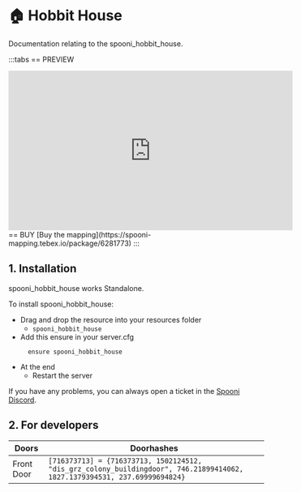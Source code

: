# 🏠 Hobbit House
Documentation relating to the spooni_hobbit_house.

:::tabs
== PREVIEW
<iframe width="560" height="315" src="https://www.youtube.com/embed/ZQ7mE7kX9yQ?si=11u1QnDyfhLoM1M7" frameborder="0" allow="accelerometer; autoplay; clipboard-write; encrypted-media; gyroscope; picture-in-picture; web-share" referrerpolicy="strict-origin-when-cross-origin" allowfullscreen></iframe>
== BUY
[Buy the mapping](https://spooni-mapping.tebex.io/package/6281773)
:::

## 1. Installation
spooni_hobbit_house works Standalone.  

To install spooni_hobbit_house:
- Drag and drop the resource into your resources folder
  - `spooni_hobbit_house`
- Add this ensure in your server.cfg
  ```
    ensure spooni_hobbit_house
  ```
- At the end
  - Restart the server

If you have any problems, you can always open a ticket in the [Spooni Discord](https://discord.gg/spooni).

## 2. For developers
| Doors                     | Doorhashes
|---------------------------|----------------------------------------------------------------------------------|
| Front Door                | `[716373713] = {716373713, 1502124512, "dis_grz_colony_buildingdoor", 746.21899414062, 1827.1379394531, 237.69999694824}`
